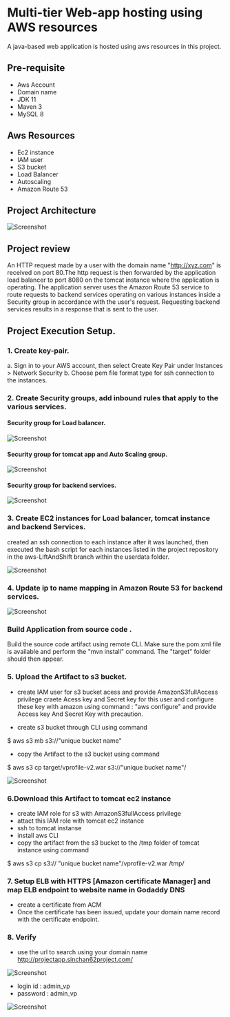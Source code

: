 
# Multi-tier Web-app hosting using AWS resources

A java-based web application is hosted using aws resources in this project.


## Pre-requisite
- Aws Account
- Domain name
- JDK 11
- Maven 3
- MySQL 8

## Aws Resources
- Ec2 instance
- IAM user 
- S3 bucket 
- Load Balancer
- Autoscaling
- Amazon Route 53

## Project Architecture

![Screenshot](https://drive.google.com/uc?export=view&id=1Cb3lmeznR81Sfa2PckcsFoBA-OQ09ODy)
## Project review
 An HTTP request made by a user with the domain name "http://xyz.com" is received on port 80.The http request is then forwarded by the application load balancer to port 8080 on the tomcat instance where the application is operating. The application server uses the Amazon Route 53 service to route requests to backend services operating on various instances inside a Security group in accordance with the user's request. Requesting backend services results in a response that is sent to the user.




## Project Execution Setup.

### 1. Create key-pair.
a. Sign in to your AWS account, then select Create Key Pair under Instances > Network Security 
b. Choose pem file format type for ssh connection to the instances.

### 2. Create Security groups, add inbound rules that apply to the various services.
#### Security group for Load balancer.

![Screenshot](https://drive.google.com/uc?export=view&id=1rEM-LgjkB-rL6Pt2TSbztAUsQPPYEPTy)

#### Security group for tomcat app and Auto Scaling group.

![Screenshot](https://drive.google.com/uc?export=view&id=1e7WPv1rU42BdLGT9HT5h-t_7Zgcz5PP8)

#### Security group for backend services.

![Screenshot](https://drive.google.com/uc?export=view&id=1zDbDvpj-AmaDg0x_WpSTCsk0IMEDZ-Xi)


### 3. Create EC2 instances for Load balancer, tomcat instance and backend Services.

created an ssh connection to each instance after it was launched, then executed the bash script for each instances listed in the project repository in the aws-LiftAndShift branch within the userdata folder.

![Screenshot](https://drive.google.com/uc?export=view&id=13QGn0LyEQydWLPGKqFmN4s2AyVOXhe3_)


### 4. Update ip to name mapping in Amazon Route 53 for backend services.

![Screenshot](https://drive.google.com/uc?export=view&id=1vkCxofgb-vkKpWRkm28mDenZfy5J2ph7)

### Build Application from source code .

Build the source code artifact using remote CLI. Make sure the pom.xml file is available and perform the "mvn install" command. The "target" folder should then appear.

### 5. Upload the Artifact to s3 bucket.

- create IAM user for s3 bucket acess and provide AmazonS3fullAccess privilege
craete Acess key and Secret key for this user and configure these key with amazon using command : "aws configure" and provide Access key And Secret Key with precaution.

- create s3 bucket through CLI using command 

$  aws s3 mb s3://"unique bucket name"

- copy the Artifact to the s3 bucket using command 

$ aws s3 cp target/vprofile-v2.war s3://"unique bucket name"/

![Screenshot](https://drive.google.com/uc?export=view&id=1VbabwWKA_1K2XOS9RVNTn0B5iYOPb2FG)

### 6.Download this Artifact to tomcat ec2 instance 

- create IAM role for s3 with AmazonS3fullAccess privilege 
- attact this IAM role with tomcat ec2 instance 
- ssh to tomcat instanse 
- install aws CLI
- copy the artifact from the s3 bucket to the /tmp folder of tomcat instance using command 

$ aws s3 cp s3:// "unique bucket name"/vprofile-v2.war /tmp/


### 7. Setup ELB with HTTPS [Amazon certificate Manager] and map  ELB endpoint to website name in Godaddy DNS 

- create a certificate from ACM 
- Once the certificate has been issued, update your domain name record with the certificate endpoint.

### 8. Verify
 - use the url to search using your domain name
http://projectapp.sinchan62project.com/


![Screenshot](https://drive.google.com/uc?export=view&id=16z7UPjzBHFxljjsSPEyfgAtcnFWe7JWb)


- login id :  admin_vp
- password : admin_vp

![Screenshot](https://drive.google.com/uc?export=view&id=1YHLOdiPh3-zezulhU9Q9nnQvH2CbOHt8)
